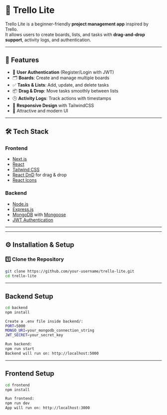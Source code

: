 # 📝 Trello Lite

Trello Lite is a beginner-friendly **project management app** inspired by Trello.  
It allows users to create boards, lists, and tasks with **drag-and-drop support**, activity logs, and authentication. 

---

## 🚀 Features

- 🔐 **User Authentication** (Register/Login with JWT)  
- 🗂️ **Boards**: Create and manage multiple boards  
- ✅ **Tasks & Lists**: Add, update, and delete tasks  
- 📦 **Drag & Drop**: Move tasks smoothly between lists  
- 🕒 **Activity Logs**: Track actions with timestamps  
- 📱 **Responsive Design** with TailwindCSS  
- 🎨 Attractive and modern UI  

---

## 🛠️ Tech Stack

### Frontend
- [Next.js](https://nextjs.org/)  
- [React](https://react.dev/)  
- [Tailwind CSS](https://tailwindcss.com/)  
- [React DnD](https://react-dnd.github.io/react-dnd/about) for drag & drop  
- [React Icons](https://react-icons.github.io/react-icons/)  

### Backend
- [Node.js](https://nodejs.org/)  
- [Express.js](https://expressjs.com/)  
- [MongoDB](https://www.mongodb.com/) with [Mongoose](https://mongoosejs.com/)  
- [JWT Authentication](https://jwt.io/)  

---


---

## ⚙️ Installation & Setup

### 1️⃣ Clone the Repository
```bash
git clone https://github.com/your-username/trello-lite.git
cd trello-lite
```
---
## Backend Setup
```bash
cd backend
npm install

Create a .env file inside backend/:
PORT=5000
MONGO_URI=your_mongodb_connection_string
JWT_SECRET=your_secret_key

Run backend:
npm run start
Backend will run on: http://localhost:5000
```
---
## Frontend Setup 
```bash
cd frontend
npm install

Run frontend:
npm run dev
App will run on: http://localhost:3000


